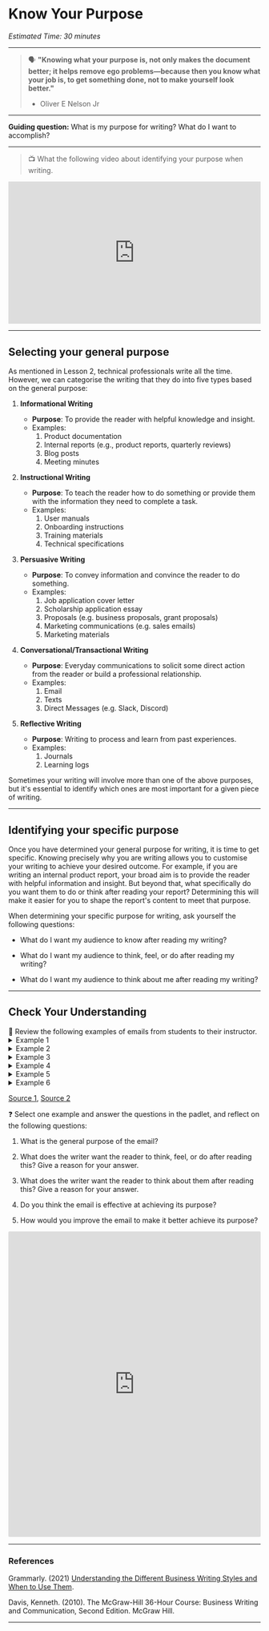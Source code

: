 # Know Your Purpose

*Estimated Time: 30 minutes*

---

> 🗣 **"Knowing what your purpose is, not only makes the document better; it helps remove ego problems—because then you know what your job is, to get something done, not to make yourself look better."**
>
> - Oliver E Nelson Jr

---

**Guiding question:** What is my purpose for writing? What do I want to accomplish?

---

> 📺 What the following video about identifying your purpose when writing.

<div style="position: relative; padding-bottom: 56.25%; height: 0;"><iframe src="https://www.youtube.com/embed/_52pATmhcxk" title="YouTube video player" frameborder="0" allow="accelerometer; autoplay; clipboard-write; encrypted-media; gyroscope; picture-in-picture" allowfullscreen style="position: absolute; top: 0; left: 0; width: 100%; height: 100%;"></iframe></div>

---

## Selecting your general purpose

As mentioned in Lesson 2, technical professionals write all the time. However, we can categorise the writing that they do into five types based on the general purpose: 

1. **Informational Writing**
    - **Purpose**: To provide the reader with helpful knowledge and insight.
    - Examples:
        1. Product documentation
        2. Internal reports (e.g., product reports, quarterly reviews)
        3. Blog posts
        4. Meeting minutes
2. **Instructional Writing**
    - **Purpose**: To teach the reader how to do something or provide them with the information they need to complete a task.
    - Examples:
        1. User manuals
        2. Onboarding instructions
        3. Training materials
        4. Technical specifications
3. **Persuasive Writing**
    - **Purpose**: To convey information and convince the reader to do something.
    - Examples:
        1. Job application cover letter
        2. Scholarship application essay
        3. Proposals (e.g. business proposals, grant proposals)
        4. Marketing communications (e.g. sales emails)
        5. Marketing materials
4. **Conversational/Transactional Writing**
    - **Purpose**: Everyday communications to solicit some direct action from the reader or build a professional relationship.
    - Examples:
        1. Email
        2. Texts
        3. Direct Messages (e.g. Slack, Discord)

5. **Reflective Writing**
    - **Purpose**: Writing to process and learn from past experiences.
    - Examples:
        1. Journals
        2. Learning logs

Sometimes your writing will involve more than one of the above purposes, but it's essential to identify which ones are most important for a given piece of writing. 

---

## Identifying your specific purpose

Once you have determined your general purpose for writing, it is time to get specific. Knowing precisely why you are writing allows you to customise your writing to achieve your desired outcome. For example, if you are writing an internal product report, your broad aim is to provide the reader with helpful information and insight. But beyond that, what specifically do you want them to do or think after reading your report? Determining this will make it easier for you to shape the report's content to meet that purpose.

When determining your specific purpose for writing, ask yourself the following questions:

- What do I want my audience to know after reading my writing?

- What do I want my audience to think, feel, or do after reading my writing?

- What do I want my audience to think about me after reading my writing?

---

## Check Your Understanding

<aside>
📖 Review the following examples of emails from students to their instructor.
 
</aside>

<details>
    <summary> Example 1 </summary>
    
    Subject Line: My grade
    
    Mr. XXX,
    
    Why did you give me an F? I attended most of the classes and at least tried to understand the materials. I think I deserved at least a  passing grade. I studied hard for the exam in hopes that I would at least pass the class. Now I am behind another 2 semesters because I have to retake this class and then take Managerial Acct. Can you please reconsider? Hope to hear from you soon.

    Thanks,
    George
    
</details>

<details>
    <summary> Example 2 </summary>
    
    Subject Line: Heyyy!!


    Ms. W!!!!

    Wazzup? girl tell me what we have to do for Friday bcuz I take 3 claeses and wrk 15 hrs/wk and I dont have time 2 git to a comupter to look n e thing up I rlly like your cls bcuz your funny well let me know cuz im a rlly gd stdt and need a A in you're cls.
    
</details>


<details>
    <summary> Example 3 </summary>
    
     Subject Line: [None]

    what’s up sherry

    i left my test in the back of the classroom. i was hoping you could pick it up and give me comments on it and also maybe make a study schedule for me so i know how to improve. i know ur busy so thanks
    
</details>

<details>
    <summary> Example 4 </summary>
    
    Subject Line: Help


    Help. I don’t understand this week's lesson. I’m toadly confussed.
    
</details>

<details>
    <summary> Example 5 </summary>
    
    Subject Line: assignment

    I Submitted my papewr on time, but I forgot to check the in text citation and submitted a copy with them all messed up, anyway I resubmitted it today to fix this, but i know that’ late, so just letting you know the paper part was in on time, but the in text citation was not.

</details>

<details>
    <summary> Example 6 </summary>
    
    Subject Line: hi

    can u tell me how to do number 4 on the problem set. i no u went over it in class but i have had a VERY LONG week lol tests ha ha ha and i lost my notes. pleeease help

</details>

[Source 1](http://teachingcollegeenglish.com/2009/07/26/examples-of-poor-email/), [Source 2](https://scienceblogs.com/sciencewoman/2008/02/21/unprofessional-emails-from-stu)

<aside>
    
❓  Select one example and answer the questions in the padlet,  and reflect on the following questions:

1) What is the general purpose of the email?

2) What does the writer want the reader to think, feel, or do after reading this? Give a reason for your answer.

3) What does the writer want the reader to think about them after reading this? Give a reason for your answer.

4) Do you think the email is effective at achieving its purpose?
    
5) How would you improve the email to make it better achieve its purpose?

</aside>

<div style="border:1px solid rgba(0,0,0,0.1);border-radius:2px;box-sizing:border-box;overflow:hidden;position:relative;width:100%;background:#F4F4F4"><iframe src="https://padlet.com/curriculumpad/tjn69beuasvib0fx" frameborder="0" allow="camera;microphone;geolocation" style="width:100%;height:608px;display:block;padding:0;margin:0"></iframe></div>

---

### References

Grammarly. (2021) [Understanding the Different Business Writing Styles and When to Use Them](https://www.grammarly.com/business/learn/business-writing-style/). 

Davis, Kenneth. (2010). The McGraw-Hill 36-Hour Course: Business Writing and Communication, Second Edition. McGraw Hill.

---
